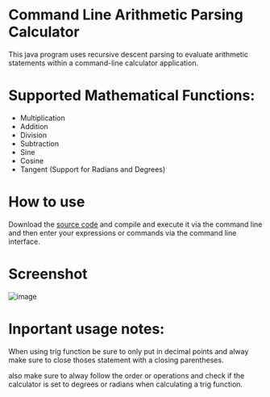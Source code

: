 # Command Line Arithmetic Parsing Calculator
This java program uses recursive descent parsing to evaluate arithmetic statements within a command-line calculator application.

# Supported Mathematical Functions:
  * Multiplication
  * Addition
  * Division
  * Subtraction
  * Sine
  * Cosine
  * Tangent
  (Support for Radians and Degrees)

# How to use
Download the [source code](https://github.com/Austin-Daigle/Command_Line_Arithmetic-Parsing-Calculator/blob/main/terminalCalculator.java) and compile and execute it via the command line and then enter your expressions or commands via the command line interface.

# Screenshot
![image](https://user-images.githubusercontent.com/100094056/198393728-721a9fe6-df6e-4ae9-a310-91f402c51d41.png)

# Inportant usage notes:
When using trig function be sure to only put in decimal points and alway make sure to close thoses statement with a closing parentheses.

also make sure to alway follow the order or operations and check if the calculator is set to degrees or radians when calculating a trig function.
